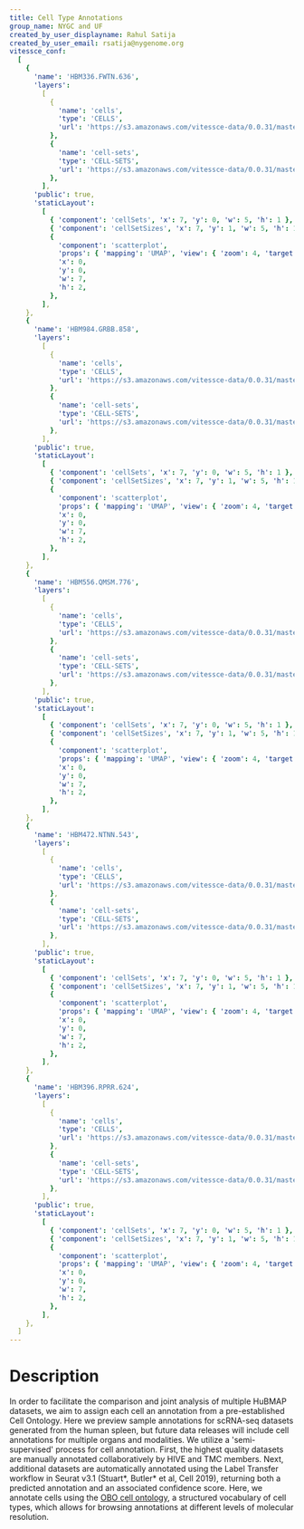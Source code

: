 ```yaml
---
title: Cell Type Annotations
group_name: NYGC and UF
created_by_user_displayname: Rahul Satija
created_by_user_email: rsatija@nygenome.org
vitessce_conf:
  [
    {
      'name': 'HBM336.FWTN.636',
      'layers':
        [
          {
            'name': 'cells',
            'type': 'CELLS',
            'url': 'https://s3.amazonaws.com/vitessce-data/0.0.31/master_release/satija/2dca1bf5832a4102ba780e9e54f6c350.cells.json',
          },
          {
            'name': 'cell-sets',
            'type': 'CELL-SETS',
            'url': 'https://s3.amazonaws.com/vitessce-data/0.0.31/master_release/satija/2dca1bf5832a4102ba780e9e54f6c350.cell-sets.json',
          },
        ],
      'public': true,
      'staticLayout':
        [
          { 'component': 'cellSets', 'x': 7, 'y': 0, 'w': 5, 'h': 1 },
          { 'component': 'cellSetSizes', 'x': 7, 'y': 1, 'w': 5, 'h': 1 },
          {
            'component': 'scatterplot',
            'props': { 'mapping': 'UMAP', 'view': { 'zoom': 4, 'target': [8, 8, 0] } },
            'x': 0,
            'y': 0,
            'w': 7,
            'h': 2,
          },
        ],
    },
    {
      'name': 'HBM984.GRBB.858',
      'layers':
        [
          {
            'name': 'cells',
            'type': 'CELLS',
            'url': 'https://s3.amazonaws.com/vitessce-data/0.0.31/master_release/satija/7fd04d1aba61c35843dd2eb6a19d2545.cells.json',
          },
          {
            'name': 'cell-sets',
            'type': 'CELL-SETS',
            'url': 'https://s3.amazonaws.com/vitessce-data/0.0.31/master_release/satija/7fd04d1aba61c35843dd2eb6a19d2545.cell-sets.json',
          },
        ],
      'public': true,
      'staticLayout':
        [
          { 'component': 'cellSets', 'x': 7, 'y': 0, 'w': 5, 'h': 1 },
          { 'component': 'cellSetSizes', 'x': 7, 'y': 1, 'w': 5, 'h': 1 },
          {
            'component': 'scatterplot',
            'props': { 'mapping': 'UMAP', 'view': { 'zoom': 4, 'target': [8, 8, 0] } },
            'x': 0,
            'y': 0,
            'w': 7,
            'h': 2,
          },
        ],
    },
    {
      'name': 'HBM556.QMSM.776',
      'layers':
        [
          {
            'name': 'cells',
            'type': 'CELLS',
            'url': 'https://s3.amazonaws.com/vitessce-data/0.0.31/master_release/satija/8a238da50c0c0436510b857c21e4e792.cells.json',
          },
          {
            'name': 'cell-sets',
            'type': 'CELL-SETS',
            'url': 'https://s3.amazonaws.com/vitessce-data/0.0.31/master_release/satija/8a238da50c0c0436510b857c21e4e792.cell-sets.json',
          },
        ],
      'public': true,
      'staticLayout':
        [
          { 'component': 'cellSets', 'x': 7, 'y': 0, 'w': 5, 'h': 1 },
          { 'component': 'cellSetSizes', 'x': 7, 'y': 1, 'w': 5, 'h': 1 },
          {
            'component': 'scatterplot',
            'props': { 'mapping': 'UMAP', 'view': { 'zoom': 4, 'target': [8, 8, 0] } },
            'x': 0,
            'y': 0,
            'w': 7,
            'h': 2,
          },
        ],
    },
    {
      'name': 'HBM472.NTNN.543',
      'layers':
        [
          {
            'name': 'cells',
            'type': 'CELLS',
            'url': 'https://s3.amazonaws.com/vitessce-data/0.0.31/master_release/satija/3683b49e27133c064ccbd59ff9723e7c.cells.json',
          },
          {
            'name': 'cell-sets',
            'type': 'CELL-SETS',
            'url': 'https://s3.amazonaws.com/vitessce-data/0.0.31/master_release/satija/3683b49e27133c064ccbd59ff9723e7c.cell-sets.json',
          },
        ],
      'public': true,
      'staticLayout':
        [
          { 'component': 'cellSets', 'x': 7, 'y': 0, 'w': 5, 'h': 1 },
          { 'component': 'cellSetSizes', 'x': 7, 'y': 1, 'w': 5, 'h': 1 },
          {
            'component': 'scatterplot',
            'props': { 'mapping': 'UMAP', 'view': { 'zoom': 4, 'target': [8, 8, 0] } },
            'x': 0,
            'y': 0,
            'w': 7,
            'h': 2,
          },
        ],
    },
    {
      'name': 'HBM396.RPRR.624',
      'layers':
        [
          {
            'name': 'cells',
            'type': 'CELLS',
            'url': 'https://s3.amazonaws.com/vitessce-data/0.0.31/master_release/satija/ed8a4dbbb1554a5e3227d6dfb2368828.cells.json',
          },
          {
            'name': 'cell-sets',
            'type': 'CELL-SETS',
            'url': 'https://s3.amazonaws.com/vitessce-data/0.0.31/master_release/satija/ed8a4dbbb1554a5e3227d6dfb2368828.cell-sets.json',
          },
        ],
      'public': true,
      'staticLayout':
        [
          { 'component': 'cellSets', 'x': 7, 'y': 0, 'w': 5, 'h': 1 },
          { 'component': 'cellSetSizes', 'x': 7, 'y': 1, 'w': 5, 'h': 1 },
          {
            'component': 'scatterplot',
            'props': { 'mapping': 'UMAP', 'view': { 'zoom': 4, 'target': [8, 8, 0] } },
            'x': 0,
            'y': 0,
            'w': 7,
            'h': 2,
          },
        ],
    },
  ]
---
```


# Description

In order to facilitate the comparison and joint analysis of multiple HuBMAP datasets, we aim to assign each cell an annotation from a pre-established Cell Ontology.
Here we preview sample annotations for scRNA-seq datasets generated from the human spleen, but future data releases will include cell annotations for multiple organs and modalities.
We utilize a 'semi-supervised' process for cell annotation.
First, the highest quality datasets are manually annotated collaboratively by HIVE and TMC members.
Next, additional datasets are automatically annotated using the Label Transfer workflow in Seurat v3.1 (Stuart\*, Butler\* et al, Cell 2019), returning both a predicted annotation and an associated confidence score.
Here, we annotate cells using the [OBO cell ontology](http://www.obofoundry.org/ontology/cl.html), a structured vocabulary of cell types, which allows for browsing annotations at different levels of molecular resolution.
